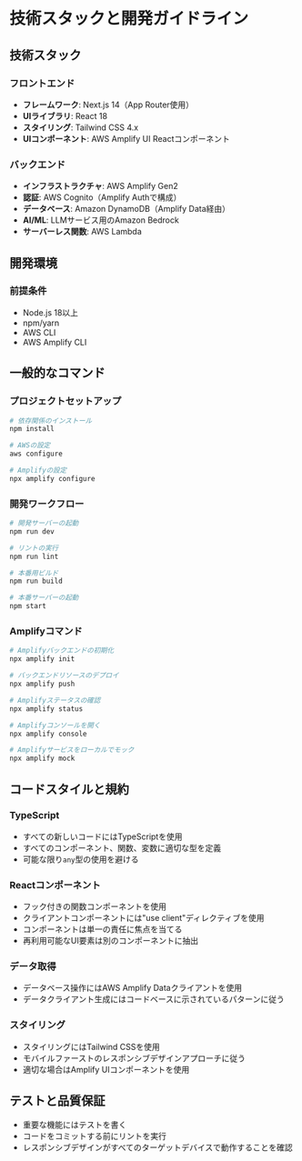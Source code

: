 # 技術スタックと開発ガイドライン

## 技術スタック

### フロントエンド
- **フレームワーク**: Next.js 14（App Router使用）
- **UIライブラリ**: React 18
- **スタイリング**: Tailwind CSS 4.x
- **UIコンポーネント**: AWS Amplify UI Reactコンポーネント

### バックエンド
- **インフラストラクチャ**: AWS Amplify Gen2
- **認証**: AWS Cognito（Amplify Authで構成）
- **データベース**: Amazon DynamoDB（Amplify Data経由）
- **AI/ML**: LLMサービス用のAmazon Bedrock
- **サーバーレス関数**: AWS Lambda

## 開発環境

### 前提条件
- Node.js 18以上
- npm/yarn
- AWS CLI
- AWS Amplify CLI

## 一般的なコマンド

### プロジェクトセットアップ
```bash
# 依存関係のインストール
npm install

# AWSの設定
aws configure

# Amplifyの設定
npx amplify configure
```

### 開発ワークフロー
```bash
# 開発サーバーの起動
npm run dev

# リントの実行
npm run lint

# 本番用ビルド
npm run build

# 本番サーバーの起動
npm start
```

### Amplifyコマンド
```bash
# Amplifyバックエンドの初期化
npx amplify init

# バックエンドリソースのデプロイ
npx amplify push

# Amplifyステータスの確認
npx amplify status

# Amplifyコンソールを開く
npx amplify console

# Amplifyサービスをローカルでモック
npx amplify mock
```

## コードスタイルと規約

### TypeScript
- すべての新しいコードにはTypeScriptを使用
- すべてのコンポーネント、関数、変数に適切な型を定義
- 可能な限り`any`型の使用を避ける

### Reactコンポーネント
- フック付きの関数コンポーネントを使用
- クライアントコンポーネントには"use client"ディレクティブを使用
- コンポーネントは単一の責任に焦点を当てる
- 再利用可能なUI要素は別のコンポーネントに抽出

### データ取得
- データベース操作にはAWS Amplify Dataクライアントを使用
- データクライアント生成にはコードベースに示されているパターンに従う

### スタイリング
- スタイリングにはTailwind CSSを使用
- モバイルファーストのレスポンシブデザインアプローチに従う
- 適切な場合はAmplify UIコンポーネントを使用

## テストと品質保証
- 重要な機能にはテストを書く
- コードをコミットする前にリントを実行
- レスポンシブデザインがすべてのターゲットデバイスで動作することを確認